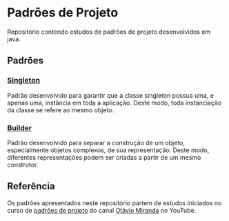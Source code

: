 # Padrões de Projeto

Repositório contendo estudos de padrões de projeto desenvolvidos em java.



## Padrões

### [Singleton](singleton/README.md)

Padrão desenvolvido para garantir que a classe singleton possua uma, e apenas uma, instância em toda a aplicação. Deste modo, toda instanciação da classe se refere ao mesmo objeto.

### [Builder](builder/README.md)

Padrão desenvolvido para separar a construção de um objeto, especialmente objetos complexos, de sua representação. Deste modo, diferentes representações podem ser criadas a partir de um mesmo construtor.



## Referência

Os padrões apresentados neste repositório partem de estudos iniciados no curso de [padrões de projeto](https://www.youtube.com/playlist?list=PLbIBj8vQhvm0VY5YrMrafWaQY2EnJ3j8H) do canal [Otávio Miranda](https://www.youtube.com/c/Ot%C3%A1vioMiranda) no YouTube.
